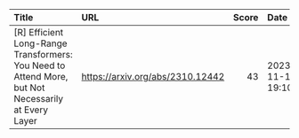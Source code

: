 | Title                                                                                              | URL                              |   Score | Date                |
|:---------------------------------------------------------------------------------------------------|:---------------------------------|--------:|:--------------------|
| [R] Efficient Long-Range Transformers: You Need to Attend More, but Not Necessarily at Every Layer | https://arxiv.org/abs/2310.12442 |      43 | 2023-11-10 19:10:46 |